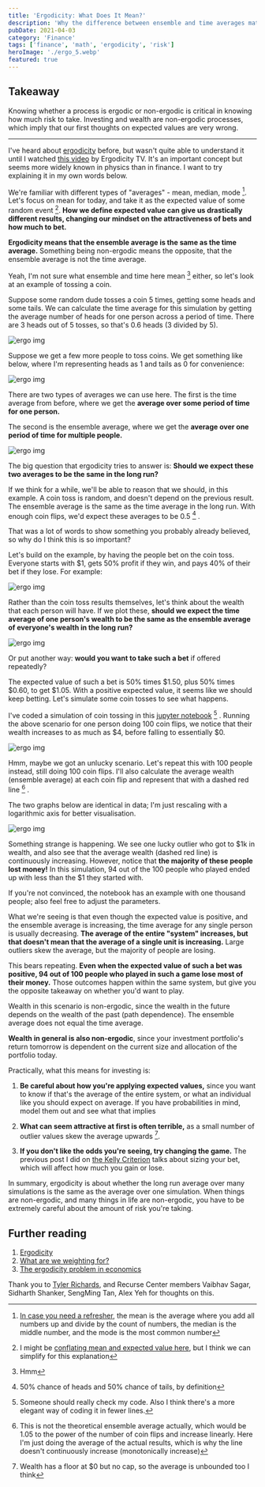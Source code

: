 ```yaml
---
title: 'Ergodicity: What Does It Mean?'
description: 'Why the difference between ensemble and time averages matters for investing and risk'
pubDate: 2021-04-03
category: 'Finance'
tags: ['finance', 'math', 'ergodicity', 'risk']
heroImage: './ergo_5.webp'
featured: true
---
```


## Takeaway

Knowing whether a process is ergodic or non-ergodic is critical in knowing how much risk to take. Investing and wealth are non-ergodic processes, which imply that our first thoughts on expected values are very wrong.

---

I've heard about [ergodicity](https://en.wikipedia.org/wiki/Ergodic_process 'wiki') before, but wasn't quite able to understand it until I watched [this video](https://www.youtube.com/watch?v=VCb2AMN87cg 'youtube') by Ergodicity TV. It's an important concept but seems more widely known in physics than in finance. I want to try explaining it in my own words below.

We're familiar with different types of "averages" - mean, median, mode [^1]. Let's focus on mean for today, and take it as the expected value of some random event [^2]. **How we define expected value can give us drastically different results, changing our mindset on the attractiveness of bets and how much to bet.**

**Ergodicity means that the ensemble average is the same as the time average.** Something being non-ergodic means the opposite, that the ensemble average is not the time average.

Yeah, I'm not sure what ensemble and time here mean [^3] either, so let's look at an example of tossing a coin.

Suppose some random dude tosses a coin 5 times, getting some heads and some tails. We can calculate the time average for this simulation by getting the average number of heads for one person across a period of time. There are 3 heads out of 5 tosses, so that's 0.6 heads (3 divided by 5).

![ergo img](./ergo_1.webp)

Suppose we get a few more people to toss coins. We get something like below, where I'm representing heads as 1 and tails as 0 for convenience:

![ergo img](./ergo_2.webp)

There are two types of averages we can use here. The first is the time average from before, where we get the **average over some period of time for one person.**

The second is the ensemble average, where we get the **average over one period of time for multiple people.**

![ergo img](./ergo_3.webp)

The big question that ergodicity tries to answer is: **Should we expect these two averages to be the same in the long run?**

If we think for a while, we'll be able to reason that we should, in this example. A coin toss is random, and doesn't depend on the previous result. The ensemble average is the same as the time average in the long run. With enough coin flips, we'd expect these averages to be 0.5 [^4] .

That was a lot of words to show something you probably already believed, so why do I think this is so important?

Let's build on the example, by having the people bet on the coin toss. Everyone starts with $1, gets 50% profit if they win, and pays 40% of their bet if they lose. For example:

![ergo img](./ergo_4.webp)

Rather than the coin toss results themselves, let's think about the wealth that each person will have. If we plot these, **should we expect the time average of one person's wealth to be the same as the ensemble average of everyone's wealth in the long run?**

![ergo img](./ergo_5.webp)

Or put another way: **would you want to take such a bet** if offered repeatedly?

The expected value of such a bet is 50% times $1.50, plus 50% times $0.60, to get $1.05. With a positive expected value, it seems like we should keep betting. Let's simulate some coin tosses to see what happens.

I've coded a simulation of coin tossing in this [jupyter notebook](https://colab.research.google.com/drive/1KI_PPhtXVQDfVGRFbi4pl0ZIhL2Y4x2X?usp=sharing 'colab') [^5] . Running the above scenario for one person doing 100 coin flips, we notice that their wealth increases to as much as $4, before falling to essentially $0.

![ergo img](./ergo_6.webp)

Hmm, maybe we got an unlucky scenario. Let's repeat this with 100 people instead, still doing 100 coin flips. I'll also calculate the average wealth (ensemble average) at each coin flip and represent that with a dashed red line [^6] .

The two graphs below are identical in data; I'm just rescaling with a logarithmic axis for better visualisation.

![ergo img](./ergo_7.webp)

Something strange is happening. We see one lucky outlier who got to $1k in wealth, and also see that the average wealth (dashed red line) is continuously increasing. However, notice that **the majority of these people lost money!** In this simulation, 94 out of the 100 people who played ended up with less than the $1 they started with.

If you're not convinced, the notebook has an example with one thousand people; also feel free to adjust the parameters.

What we're seeing is that even though the expected value is positive, and the ensemble average is increasing, the time average for any single person is usually decreasing. **The average of the entire "system" increases, but that doesn't mean that the average of a single unit is increasing.** Large outliers skew the average, but the majority of people are losing.

This bears repeating. **Even when the expected value of such a bet was positive, 94 out of 100 people who played in such a game lose most of their money.** Those outcomes happen within the same system, but give you the opposite takeaway on whether you'd want to play.

Wealth in this scenario is non-ergodic, since the wealth in the future depends on the wealth of the past (path dependence). The ensemble average does not equal the time average.

**Wealth in general is also non-ergodic**, since your investment portfolio's return tomorrow is dependent on the current size and allocation of the portfolio today.

Practically, what this means for investing is:

1. **Be careful about how you're applying expected values,** since you want to know if that's the average of the entire system, or what an individual like you should expect on average. If you have probabilities in mind, model them out and see what that implies

2. **What can seem attractive at first is often terrible,** as a small number of outlier values skew the average upwards [^7].

3. **If you don't like the odds you're seeing, try changing the game.** The previous post I did on [the Kelly Criterion](https://leonlins.com/writing/2020_12_02_kelly/ 'kelly') talks about sizing your bet, which will affect how much you gain or lose.

In summary, ergodicity is about whether the long run average over many simulations is the same as the average over one simulation. When things are non-ergodic, and many things in life are non-ergodic, you have to be extremely careful about the amount of risk you're taking.

## Further reading

1. [Ergodicity](https://squidarth.com/math/2018/11/28/ergodicity.html 'squid')
2. [What are we weighting for?](https://researchers.one/articles/20.04.00012 'paper')
3. [The ergodicity problem in economics](https://www.nature.com/articles/s41567-019-0732-0 'paper')

Thank you to [Tyler Richards](http://www.tylerjrichards.com/), and Recurse Center members Vaibhav Sagar, Sidharth Shanker, SengMing Tan, Alex Yeh for thoughts on this.

[^1]: [In case you need a refresher](https://www.purplemath.com/modules/meanmode.htm), the mean is the average where you add all numbers up and divide by the count of numbers, the median is the middle number, and the mode is the most common number

[^2]: I might be [conflating mean and expected value here](https://stats.stackexchange.com/questions/30365/why-is-expectation-the-same-as-the-arithmetic-mean 'stats'), but I think we can simplify for this explanation

[^3]: Hmm

[^4]: 50% chance of heads and 50% chance of tails, by definition

[^5]: Someone should really check my code. Also I think there's a more elegant way of coding it in fewer lines.

[^6]: This is not the theoretical ensemble average actually, which would be 1.05 to the power of the number of coin flips and increase linearly. Here I'm just doing the average of the actual results, which is why the line doesn't continuously increase (monotonically increase)

[^7]: Wealth has a floor at $0 but no cap, so the average is unbounded too I think
